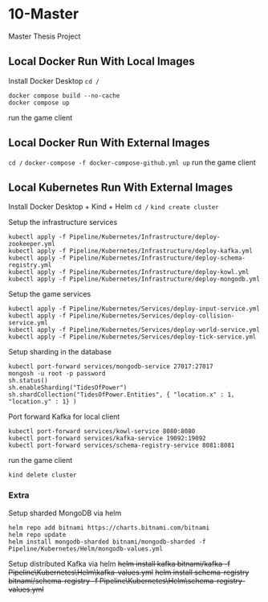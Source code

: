 # 10-Master
Master Thesis Project



## Local Docker Run With Local Images
Install Docker Desktop
```cd /```
```
docker compose build --no-cache
docker compose up
```
run the game client



## Local Docker Run With External Images
```cd /```
```docker-compose -f docker-compose-github.yml up```
run the game client



## Local Kubernetes Run With External Images
Install Docker Desktop + Kind + Helm
```cd /```
```kind create cluster```

Setup the infrastructure services
```
kubectl apply -f Pipeline/Kubernetes/Infrastructure/deploy-zookeeper.yml
kubectl apply -f Pipeline/Kubernetes/Infrastructure/deploy-kafka.yml
kubectl apply -f Pipeline/Kubernetes/Infrastructure/deploy-schema-registry.yml
kubectl apply -f Pipeline/Kubernetes/Infrastructure/deploy-kowl.yml
kubectl apply -f Pipeline/Kubernetes/Infrastructure/deploy-mongodb.yml
```

Setup the game services
```
kubectl apply -f Pipeline/Kubernetes/Services/deploy-input-service.yml
kubectl apply -f Pipeline/Kubernetes/Services/deploy-collision-service.yml
kubectl apply -f Pipeline/Kubernetes/Services/deploy-world-service.yml
kubectl apply -f Pipeline/Kubernetes/Services/deploy-tick-service.yml
```

Setup sharding in the database
```
kubectl port-forward services/mongodb-service 27017:27017
mongosh -u root -p password
sh.status()
sh.enableSharding("TidesOfPower")
sh.shardCollection("TidesOfPower.Entities", { "location.x" : 1, "location.y" : 1} )
```

Port forward Kafka for local client
```
kubectl port-forward services/kowl-service 8080:8080
kubectl port-forward services/kafka-service 19092:19092
kubectl port-forward services/schema-registry-service 8081:8081
```

run the game client

```kind delete cluster```

### Extra
Setup sharded MongoDB via helm
```
helm repo add bitnami https://charts.bitnami.com/bitnami
helm repo update
helm install mongodb-sharded bitnami/mongodb-sharded -f Pipeline/Kubernetes/Helm/mongodb-values.yml
```

Setup distributed Kafka via helm
~~helm install kafka bitnami/kafka -f Pipeline\Kubernetes\Helm\kafka-values.yml~~
~~helm install schema-registry bitnami/schema-registry -f Pipeline\Kubernetes\Helm\schema-registry-values.yml~~
